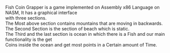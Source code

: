 Fish Coin Grapper is a game implemented on Assembly x86 Language on NASM, It has a graphical interface <br />
with three sections. <br />
The Most above section contains mountains that are moving in backwards. <br />
The Second Section is the section of beach which is static. <br />
The Third and the last section is ocean in which there is a Fish and our main functionality is the get <br />
Coins inside the ocean and get most points in a Certain amount of Time.
